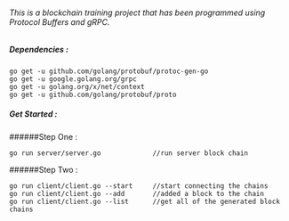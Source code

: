 ###### This is a blockchain training project that has been programmed using Protocol Buffers and gRPC.

##### Dependencies :
```
go get -u github.com/golang/protobuf/protoc-gen-go
go get -u google.golang.org/grpc
go get -u golang.org/x/net/context
go get -u github.com/golang/protobuf/proto
 ```

##### Get Started :

######Step One :
```
go run server/server.go             //run server block chain
```

######Step Two :
```
go run client/client.go --start     //start connecting the chains
go run client/client.go --add       //added a block to the chain
go run client/client.go --list      //get all of the generated block chains
```
